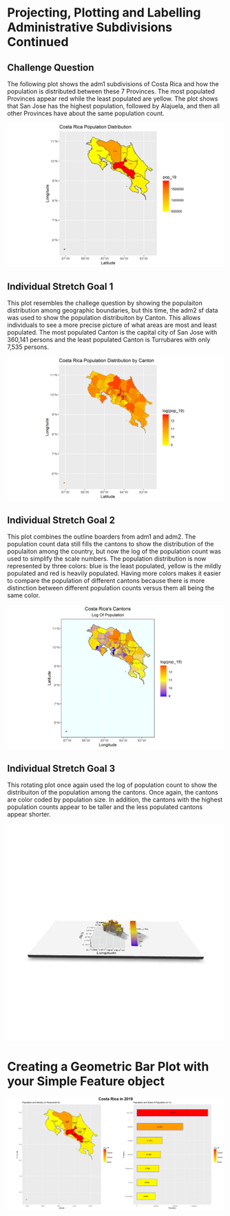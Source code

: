 # Projecting, Plotting and Labelling Administrative Subdivisions Continued

## Challenge Question
The following plot shows the adm1 subdivisions of Costa Rica and how the population is distributed between these 7 Provinces. The most populated Provinces appear red while the least populated are yellow. The plot shows that San Jose has the highest population, followed by Alajuela, and then all other Provinces have about the same population count. 

![](cr_adm1_total_pop19.png)

## Individual Stretch Goal 1

This plot resembles the challege question by showing the populaiton distribution among geographic boundaries, but this time, the adm2 sf data was used to show the population distribuiton by Canton. This allows individuals to see a more precise picture of what areas are most and least populated. The most populated Canton is the capital city of San Jose with 360,141 persons and the least populated Canton is Turrubares with only 7,535 persons. 

![](cr_adm2_total_pop19.png)

## Individual Stretch Goal 2

This plot combines the outline boarders from adm1 and adm2. The population count data still fills the cantons to show the distribution of the populaiton among the country, but now the log of the population count was used to simplify the scale numbers. The population distribution is now represented by three colors: blue is the least populated, yellow is the mildly populated and red is heavily populated. Having more colors makes it easier to compare the population of different cantons because there is more distinction between different population counts versus them all being the same color. 

![](cr_log_pop_adm2_adm1.png)

## Individual Stretch Goal 3

This rotating plot once again used the log of population count to show the distribuiton of the population among the cantons. Once again, the cantons are color coded by population size. In addition, the cantons with the highest population counts appear to be taller and the less populated cantons appear shorter. 

![](cr_pop_gif.gif)

# Creating a Geometric Bar Plot with your Simple Feature object

![](costa_rica_in_2019.png)
